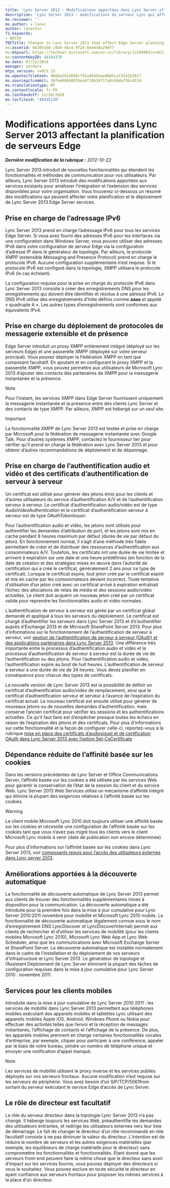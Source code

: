 ```yaml
---
title: 'Lync Server 2013 : Modifications apportées dans Lync Server affectant la planification de serveurs Edge'
description: 'Lync Server 2013 : modifications du serveur Lync qui affectent la planification du serveur Edge.'
ms.reviewer: ''
ms.author: v-lanac
author: lanachin
f1.keywords:
- NOCSH
TOCTitle: Changes in Lync Server 2013 that affect Edge Server planning
ms:assetid: 66305160-c9b8-4bc4-9f24-8ee8d9a294f7
ms:mtpsurl: https://technet.microsoft.com/en-us/library/JJ204965(v=OCS.15)
ms:contentKeyID: 48184378
ms.date: 07/23/2014
manager: serdars
mtps_version: v=OCS.15
ms.openlocfilehash: 8660a281d858cf92a48d5eaed6d5caf3141b3817
ms.sourcegitcommit: 36fee89bb887bea4f18b19f17a8c69daf5bc423d
ms.translationtype: MT
ms.contentlocale: fr-FR
ms.lasthandoff: 11/26/2020
ms.locfileid: "49435130"
---
```

# <a name="changes-in-lync-server-2013-that-affect-edge-server-planning"></a>Modifications apportées dans Lync Server 2013 affectant la planification de serveurs Edge

<div data-xmlns="http://www.w3.org/1999/xhtml">

<div class="topic" data-xmlns="http://www.w3.org/1999/xhtml" data-msxsl="urn:schemas-microsoft-com:xslt" data-cs="https://msdn.microsoft.com/">

<div data-asp="https://msdn2.microsoft.com/asp">



</div>

<div id="mainSection">

<div id="mainBody">

<span> </span>

_**Dernière modification de la rubrique :** 2012-10-22_

Lync Server 2013 introduit de nouvelles fonctionnalités qui étendent les fonctionnalités et méthodes de communication pour vos utilisateurs. Par ailleurs, Lync Server 2013 introduit des modifications apportées aux services existants pour améliorer l’intégration et l’extension des services disponibles pour votre organisation. Vous trouverez ci-dessous un résumé des modifications qui peuvent affecter votre planification et le déploiement de Lync Server 2013 Edge Server services.

<div>

## <a name="support-for-ipv6-addressing"></a>Prise en charge de l’adressage IPv6

Lync Server 2013 prend en charge l’adressage IPv6 pour tous les services Edge Server. Si vous avez fourni des adresses IPv6 pour les interfaces via une configuration dans Windows Server, vous pouvez utiliser des adresses IPv6 dans votre configuration de serveur Edge via la configuration d’adresse IP dans le générateur de topologie. Par ailleurs, le protocole XMPP (extensible Messaging and Presence Protocol) prend en charge le protocole IPv6. Aucune configuration supplémentaire n’est requise. Si le protocole IPv6 est configuré dans la topologie, XMPP utilisera le protocole IPv6 (le cas échéant).

La configuration requise pour la prise en charge du protocole IPv6 dans Lync Server 2013 consiste à créer des enregistrements DNS pour les enregistrements qui doivent être identifiés et résolus à une adresse IPv6. Le DNS IPv6 utilise des enregistrements d’hôte définis comme **aaaa** et appelé « quadruple A ». Les autres types d’enregistrements sont conformes aux équivalents IPv4.

</div>

<div>

## <a name="support-for-extensible-messaging-and-presence-protocol-xmpp-deployment"></a>Prise en charge du déploiement de protocoles de messagerie extensible et de présence

Edge Server introduit un proxy XMPP entièrement intégré (déployé sur les serveurs Edge) et une passerelle XMPP (déployée sur votre serveur principal). Vous pouvez déployer la Fédération XMPP en tant que composant facultatif. En ajoutant et en configurant le proxy XMPP et la passerelle XMPP, vous pouvez permettre aux utilisateurs de Microsoft Lync 2013 d’ajouter des contacts des partenaires de XMPP pour la messagerie instantanée et la présence.

<div>


> [!NOTE]  
> Pour l’instant, les services XMPP dans Edge Server fournissent uniquement la messagerie instantanée et la présence entre des clients Lync Server et des contacts de type XMPP. Par ailleurs, XMPP est hébergé sur un seul site.



</div>

<div>


> [!IMPORTANT]  
> La fonctionnalité XMPP de Lync Server 2013 est testée et prise en charge par Microsoft pour la fédération de messagerie instantanée avec Google Talk. Pour d’autres systèmes XMPP, contactez le fournisseur tier pour vérifier qu’il prend en charge la fédération avec Lync Server 2013 et pour obtenir d’autres recommandations de déploiement et de dépannage.



</div>

</div>

<div>

## <a name="support-for-rolling-audiovideo-authentication-and-server-to-server-authentication-certificates"></a>Prise en charge de l’authentification audio et vidéo et des certificats d’authentification de serveur à serveur

Un certificat est utilisé pour générer des jetons émis pour les clients et d’autres utilisateurs du service d’authentification A/V et de l’authentification serveur à serveur. Le certificat d’authentification audio/vidéo est de type *AudioVideoAuthentication* et le certificat d’authentification serveur à serveur est de type *OAuthTokenIssuer*.

Pour l’authentification audio et vidéo, les jetons sont utilisés pour authentifier les demandes d’attribution de port, et les jetons sont mis en cache pendant 8 heures maximum par défaut (durée de vie par défaut du jeton). En fonctionnement normal, il s’agit d’une méthode très fiable permettant de créer et de distribuer des ressources d’authentification aux consommateurs A/V. Toutefois, les certificats ont une durée de vie limitée et arrivent à expiration sur une date et une heure prédéfinies (en fonction de la date de création et des stratégies mises en œuvre dans l’autorité de certification qui a créé le certificat, généralement 2 ans pour ce type de certificat). Lorsque le certificat expire, tout jeton créé par le certificat expiré et mis en cache par les consommateurs devient incorrect. Toute tentative d’utilisation d’un jeton créé avec un certificat arrivé à expiration entraînait l’échec des allocations de relais de média et des sessions audio/vidéo actuelles. Le client doit acquérir un nouveau jeton créé par un certificat valide pour reprendre les fonctionnalités audio et vidéo normales.

L’authentification de serveur à serveur est gérée par un certificat global demandé et appliqué à tous les serveurs du déploiement. Le certificat est chargé d’authentifier les serveurs dans Lync Server 2013 et d’s’authentifier auprès d’Exchange 2013 et de Microsoft SharePoint Server 2013. Pour plus d’informations sur le fonctionnement de l’authentification de serveur à serveur, voir [gestion de l’authentification de serveur à serveur (OAuth) et des applications partenaires dans Lync Server 2013](lync-server-2013-managing-server-to-server-authentication-oauth-and-partner-applications.md). Une différence très importante entre le processus d’authentification audio et vidéo et le processus d’authentification de serveur à serveur est la durée de vie de l’authentification ou des jetons. Pour l’authentification audio et vidéo, l’authentification expire au bout de huit heures. L’authentification de serveur à serveur a une durée de vie de 24 heures. Vous devez planifier en conséquence pour chacun des types de certificats.

La nouvelle version de Lync Server 2013 est la possibilité de définir un certificat d’authentification audio/vidéo de remplacement, ainsi que le certificat d’authentification serveur et serveur à l’avance de l’expiration du certificat actuel. Le nouveau certificat est ensuite utilisé pour générer de nouveaux jetons ou de nouvelles demandes d’authentification. mais conserve l’ancien certificat pour vérifier les sessions et les authentifications actuelles. Ce qu’il faut faire est d’empêcher presque toutes les échecs en raison de l’expiration des jetons et des certificats. Pour plus d’informations sur cette fonctionnalité et la façon de configurer celle-ci, reportez-vous à la rubrique [mise en place des certificats d’audiovisuel et de certification OAuth dans Lync Server 2013 avec l’option Set-CsCertificate](lync-server-2013-staging-av-and-oauth-certificates-using-roll-in-https://docs.microsoft.com/powershell/module/skype/Set-CsCertificate)

</div>

<div>

## <a name="reduced-reliance-on-cookie-based-affinity"></a>Dépendance réduite de l’affinité basée sur les cookies

Dans les versions précédentes de Lync Server et Office Communications Server, l’affinité basée sur les cookies a été utilisée par les services Web pour garantir la conservation de l’état de la session du client et du service Web. Lync Server 2013 Web Services utilise un mécanisme d’affinité intégré qui élimine la plupart des exigences relatives à l’affinité basée sur les cookies.

<div>


> [!WARNING]  
> Le client mobile Microsoft Lync 2010 doit toujours utiliser une affinité basée sur les cookies et nécessite une configuration de l’affinité basée sur les cookies tant que vous n’avez pas migré tous les clients vers le client Microsoft Lync mobile à venir (date de publication non encore déterminée).



</div>

Pour plus d’informations sur l’affinité basée sur les cookies dans Lync Server 2013, voir [composants requis pour l’accès des utilisateurs externes dans Lync server 2013](lync-server-2013-components-required-for-external-user-access.md).

</div>

<div>

## <a name="autodiscover-enhancements"></a>Améliorations apportées à la découverte automatique

La fonctionnalité de découverte automatique de Lync Server 2013 permet aux clients de trouver des fonctionnalités supplémentaires mises à disposition pour la communication. La découverte automatique a été introduite pour la première fois dans la mise à jour cumulative pour Lync Server 2010:2011 novembre pour mobilité et Microsoft Lync 2010 mobile. La fonctionnalité de découverte automatique (également connue sous le nom d’enregistrement DNS LyncDiscover et LyncDiscoverInternal) permet aux clients de rechercher et d’utiliser les services de mobilité (pour les clients mobiles Microsoft Lync 2010), Microsoft Lync Web App et Lync Web Scheduler, ainsi que les communications avec Microsoft Exchange Server et SharePoint Server. La découverte automatique est installée normalement dans le cadre de l’installation et du déploiement de vos serveurs d’infrastructure et Lync Server 2013. Le générateur de topologie et l’Assistant Déploiement de Lync Server éliminent la plupart des tâches de configuration requises dans la mise à jour cumulative pour Lync Server 2010 : novembre 2011.

</div>

<div>

## <a name="services-for-mobile-clients"></a>Services pour les clients mobiles

Introduite dans la mise à jour cumulative de Lync Server 2010 2011 : les services de mobilité dans Lync Server 2013 permettent aux téléphones mobiles exécutant des appareils mobiles et tablettes Lync utilisant des appareils mobiles Apple iOS, Android, Windows Phone ou Nokia pour effectuer des activités telles que l’envoi et la réception de messages instantanés, l’affichage de contacts et l’affichage de la présence. De plus, les appareils mobiles prennent en charge certaines fonctionnalités vocales d’entreprise, par exemple, cliquer pour participer à une conférence, appeler par le biais de votre bureau, joindre un numéro de téléphone unique et envoyer une notification d’appel manqué.

<div>


> [!NOTE]  
> Les services de mobilité utilisent le proxy inverse et les services publiés déployés sur vos serveurs frontaux. Aucune modification n’est requise sur les serveurs de périphérie. Vous avez besoin d’un SIP/TCP/5061from sortant du serveur exécutant le service Edge d’accès de Lync Server.



</div>

</div>

<div>

## <a name="director-role-is-optional"></a>Le rôle de directeur est facultatif

Le rôle du serveur directeur dans la topologie Lync Server 2013 n’a pas changé. Il héberge toujours les services Web, préauthentifie les demandes des utilisateurs entrantes, et redirige les utilisateurs externes vers leur liste de démarrage. Le fait de changer le directeur d’un rôle recommandé en rôle facultatif consiste à ne pas diminuer la valeur du directeur. L’intention est de réduire le nombre de serveurs et les autres exigences matérielles (par exemple, les équilibreurs de charge matérielle pour le directeur) sans compromettre les fonctionnalités et fonctionnalités. Étant donné que les serveurs front-end peuvent faire la même chose que le directeur sans avoir d’impact sur les services fournis, vous pouvez déployer des directeurs si vous le souhaitez. Vous pouvez exclure en toute sécurité le directeur en ayant confiance aux serveurs frontaux pour proposer les mêmes services à la place d’un directeur.

</div>

</div>

<span> </span>

</div>

</div>

</div>

